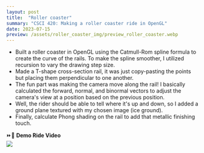 ```yaml
---
layout: post
title:  "Roller coaster"
summary: "CSCI 420: Making a roller coaster ride in OpenGL"
date: 2023-07-15
preview: /assets/roller_coaster_img/preview_roller_coaster.webp
---
```


- Built a roller coaster in OpenGL using the Catmull-Rom spline formula to create the curve of the rails. To make the spline smoother, I utilized recursion to vary the drawing step size.
- Made a T-shape cross-section rail, it was just copy-pasting the points but placing them perpendicular to one another.
- The fun part was making the camera move along the rail! I basically calculated the forward, normal, and binormal vectors to adjust the camera's view at a position based on the previous position.
- Well, the rider should be able to tell where it's up and down, so I added a ground plane textured with my chosen image (ice ground).
- Finally, calculate Phong shading on the rail to add that metallic finishing touch.

⏩🎢 **Demo Ride Video** \
![](/assets/roller_coaster_img/roller_coaster_ride.gif)

